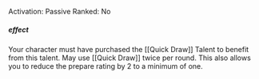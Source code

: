 Activation: Passive
Ranked: No
##### effect
Your character must have purchased the
[[Quick Draw]] Talent to benefit from this talent.
May use [[Quick Draw]] twice per round. This
also allows you to reduce the prepare rating
by 2 to a minimum of one.
